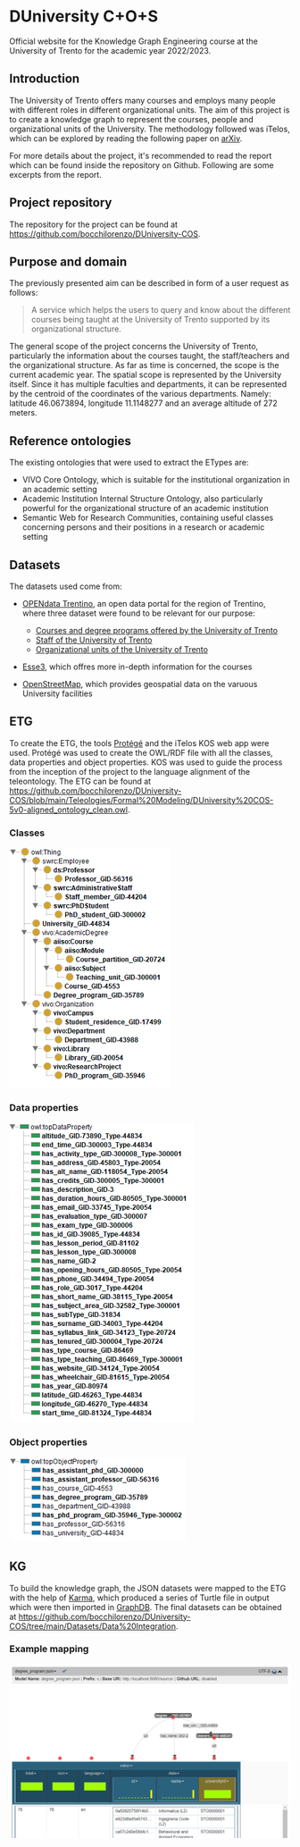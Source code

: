 <div class="sidebar">
  <div class="container sidebar-sticky">
      <h1>DUniversity C+O+S</h1>
      <p>Official website for the Knowledge Graph Engineering course at the University of Trento for the academic year 2022/2023.</p>
  </div>
</div>

## Introduction

The University of Trento offers many courses and employs many people with different roles in different organizational units. The aim of this project is to create a knowledge graph to represent the courses, people and organizational units of the University. The methodology followed was iTelos, which can be explored by reading the following paper on [arXiv](https://arxiv.org/abs/2105.09418).

For more details about the project, it's recommended to read the report which can be found inside the repository on Github. Following are some excerpts from the report.

## Project repository

The repository for the project can be found at <https://github.com/bocchilorenzo/DUniversity-COS>.

## Purpose and domain

The previously presented aim can be described in form of a user request as follows:

> A service which helps the users to query and know about the different courses being taught at the University of Trento supported by its organizational structure.

The general scope of the project concerns the University of Trento, particularly the information about the courses taught, the staff/teachers and the organizational structure. As far as time is concerned, the scope is the current academic year. The spatial scope is represented by the University itself. Since it has multiple faculties and departments, it can be represented by the centroid of the coordinates of the various departments. Namely: latitude 46.0673894, longitude 11.1148277 and an average altitude of 272 meters.

## Reference ontologies

The existing ontologies that were used to extract the ETypes are:

- VIVO Core Ontology, which is suitable for the institutional organization in an academic setting
- Academic Institution Internal Structure Ontology, also particularly powerful for the organizational structure of an academic institution
- Semantic Web for Research Communities, containing useful classes concerning persons and their positions in a research or academic setting

## Datasets

The datasets used come from:

- [OPENdata Trentino](https://dati.trentino.it), an open data portal for the region of Trentino, where three dataset were found to be relevant for our purpose:
    
    - [Courses and degree programs offered by the University of Trento](https://dati.trentino.it/dataset/courses-and-degree-programs-offered-by-the-university-of-trento)
    - [Staff of the University of Trento](https://dati.trentino.it/dataset/staff-of-the-university-of-trento)
    - [Organizational units of the University of Trento](https://dati.trentino.it/dataset/organizational-units-of-the-university-of-trento)
- [Esse3](https://www.esse3.unitn.it/Root.do), which offres more in-depth information for the courses
- [OpenStreetMap](https://www.openstreetmap.org), which provides geospatial data on the varuous University facilities

## ETG

To create the ETG, the tools [Protégé](https://protege.stanford.edu/) and the iTelos KOS web app were used. Protégé was used to create the OWL/RDF file with all the classes, data properties and object properties. KOS was used to guide the process from the inception of the project to the language alignment of the teleontology. The ETG can be found at <https://github.com/bocchilorenzo/DUniversity-COS/blob/main/Teleologies/Formal%20Modeling/DUniversity%20COS-5v0-aligned_ontology_clean.owl>.

### Classes

![ETG classes](classes.png "Classes")

### Data properties

![ETG data properties](data.png "Data properties")

### Object properties

![ETG object properties](obj.png "Object properties")

## KG

To build the knowledge graph, the JSON datasets were mapped to the ETG with the help of [Karma](https://usc-isi-i2.github.io/karma/), which produced a series of Turtle file in output which were then imported in [GraphDB](https://graphdb.ontotext.com/).
The final datasets can be obtained at <https://github.com/bocchilorenzo/DUniversity-COS/tree/main/Datasets/Data%20Integration>.

### Example mapping
![Karma mapping](degree_program_karma.png "Karma mapping")
